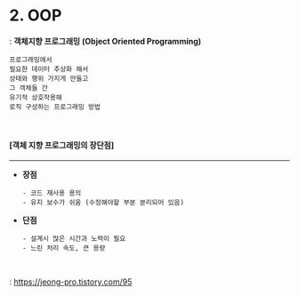 # 2. OOP

: **객체지향 프로그래밍 (Object Oriented Programming)**

```
프로그래밍에서 
필요한 데이터 추상화 해서 
상태와 행위 가지게 만들고 
그 객체들 간 
유기적 상호작용해 
로직 구성하는 프로그래밍 방법
```

<br>

#### [객체 지향 프로그래밍의 장단점]

---

- **장점**

  ```
  - 코드 재사용 용의
  - 유지 보수가 쉬움 (수정해야할 부분 분리되어 있음)
  ```

- **단점**

  ```
  - 설계시 많은 시간과 노력이 필요
  - 느린 처리 속도, 큰 용량
  ```

<br>

: https://jeong-pro.tistory.com/95
